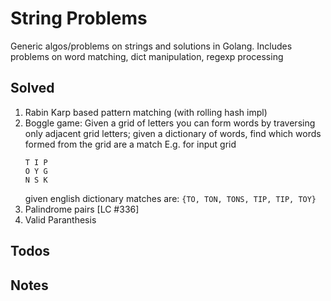 # String Problems
Generic algos/problems on strings and solutions in Golang.
Includes problems on word matching, dict manipulation, regexp processing

## Solved
1. Rabin Karp based pattern matching (with rolling hash impl)
2. Boggle game:  Given a grid of letters you can form words by traversing only 
   adjacent grid letters;
   given a dictionary of words, find which words formed from the grid are a match
   E.g. for input grid 
   ```
   T I P
   O Y G
   N S K
   ``` 
   given english dictionary matches are:
   `{TO, TON, TONS, TIP, TIP, TOY}`
3. Palindrome pairs [LC #336]
4. Valid Paranthesis


## Todos

## Notes


